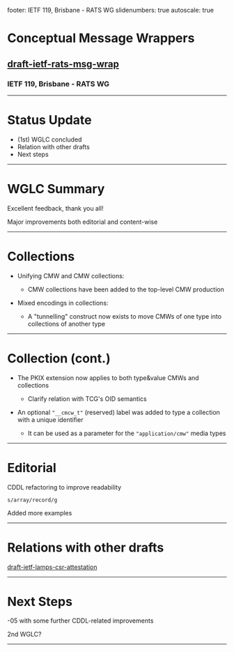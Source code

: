 footer: IETF 119, Brisbane - RATS WG
slidenumbers: true
autoscale: true

# Conceptual Message Wrappers

## [draft-ietf-rats-msg-wrap](https://datatracker.ietf.org/doc/draft-ietf-rats-msg-wrap)

### IETF 119, Brisbane - RATS WG

---

# Status Update

* (1st) WGLC concluded
* Relation with other drafts
* Next steps

---

# WGLC Summary

Excellent feedback, thank you all!

Major improvements both editorial and content-wise

---

# Collections

* Unifying CMW and CMW collections:
  * CMW collections have been added to the top-level CMW production

* Mixed encodings in collections:
  * A "tunnelling" construct now exists to move CMWs of one type into collections of another type

---

# Collection (cont.)

* The PKIX extension now applies to both type&value CMWs and collections
  * Clarify relation with TCG's OID semantics

* An optional `"__cmcw_t"` (reserved) label was added to type a collection with a unique identifier
  * It can be used as a parameter for the `"application/cmw"` media types

---

# Editorial

CDDL refactoring to improve readability

`s/array/record/g`

Added more examples

---

# Relations with other drafts

[draft-ietf-lamps-csr-attestation](https://datatracker.ietf.org/doc/draft-ietf-lamps-csr-attestation/)

---

# Next Steps

-05 with some further CDDL-related improvements

2nd WGLC?

---
